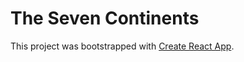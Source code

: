# The Seven Continents

This project was bootstrapped with [Create React App](https://github.com/facebook/create-react-app).

